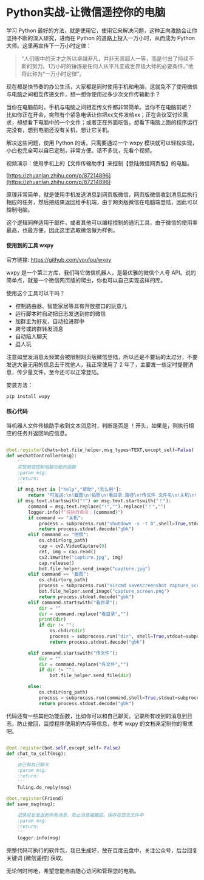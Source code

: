 # Python实战-让微信遥控你的电脑

学习 Python 最好的方法，就是使用它，使用它来解决问题，这种正向激励会让你坚持不断的深入研究，进而在 Python 的道路上投入一万小时，从而成为 Python 大师。这里再宣传下一万小时定律：

>“人们眼中的天才之所以卓越非凡，并非天资超人一等，而是付出了持续不断的努力。1万小时的锤炼是任何人从平凡变成世界级大师的必要条件。”他将此称为“一万小时定律”。

现在都是快节奏的办公生活，大家都是同时使用手机和电脑，这就免不了使用微信与电脑之间相互传递文件，想一想你使用过多少次文件传输助手？

当你在电脑前时，手机与电脑之间相互传文件都非常简单。当你不在电脑前呢？ 比如你正在开会，突然有个紧急电话让你把xx文件发给xx；正在会议室讨论需求，却想看下电脑中的一个文件；或者正在外面吃饭，想看下电脑上跑的程序运行完没有，想到电脑还没有关机，想让它关机。

解决这些问题，使用 Python 的话，只需要通过一个 wxpy 模块就可以轻松实现，小白也完全可以自已定制，非常方便。话不多说，先看个视频。

视频演示：使用手机上的【文件传输助手】来控制【登陆微信网页版】的电脑。

[https://zhuanlan.zhihu.com/p/87214896](https://zhuanlan.zhihu.com/p/87214896)

原理非常简单，就是使用手机发送消息到网页版微信，网页版微信收到消息后执行相应的任务，然后把结果返回给手机端，由于网页版微信在电脑端登陆，因此可以控制电脑。

这个逻辑同样适用于邮件，或者其他可以编程控制的通讯工具，由于微信的使用率最高，也最方便，因此这里选取微信做为样例。


#### 使用到的工具 wxpy

官方链接: https://github.com/youfou/wxpy

wxpy 是一个第三方库，我们叫它微信机器人，是最优雅的微信个人号 API。说的简单点，就是一个微信网页版的爬虫，你也可以自己实现这样的库。

使用这个工具可以干吗？

- 控制路由器、智能家居等具有开放接口的玩意儿
- 运行脚本时自动把日志发送到你的微信
- 加群主为好友，自动拉进群中
- 跨号或跨群转发消息
- 自动陪人聊天
- 逗人玩

注意如里发消息太频繁会被限制网页版微信登陆，所以还是不要玩的太过分，不要发送大量无用的信息去干扰他人，我正常使用了 2 年了，主要发一些定时提醒消息，传少量文件，至今还可以正常登陆。

安装方法：

```python
pip install wxpy
```

#### 核心代码

当机器人文件传输助手收到文本消息时，判断是否是 ！开头，如果是，则执行相应的任务并返回响应信息。

```python

@bot.register(chats=bot.file_helper,msg_types=TEXT,except_self=False)
def wechatController(msg):
    '''
    实现微信控制电脑功能的函数
    :param msg:
    :return:
    '''
    if msg.text in ["help","帮助","怎么用"]:
        return "可发送:\n!截图\n!拍照\n!看目录 路径\n!传文件 文件名\n!关机\n!cmd命令"
    if msg.text.startswith("!") or msg.text.startswith("！"):
        command = msg.text.replace("!","").replace("！","")
        logger.info(f"将执行命令：{command}")
        if command == "关机":
            process = subprocess.run("shutdown -s -t 0",shell=True,stdout=subprocess.PIPE)
            return process.stdout.decode("gbk")
        elif command == "拍照":
            os.chdir(org_path)
            cap = cv2.VideoCapture(0)
            ret, img = cap.read()
            cv2.imwrite("capture.jpg", img)
            cap.release()
            bot.file_helper.send_image("capture.jpg")
        elif command == "截图":
            os.chdir(org_path)
            process = subprocess.run("nircmd savescreenshot capture_screen.png",shell=True,stdout=subprocess.PIPE)
            bot.file_helper.send_image("capture_screen.png")
            return process.stdout.decode("gbk")
        elif command.startswith("看目录"):
            dir = ""
            dir = command.replace("看目录","")
            print(dir)
            if dir != "":
                os.chdir(dir)
                process = subprocess.run("dir", shell=True,stdout=subprocess.PIPE)
                return process.stdout.decode("gbk")

        elif command.startswith("传文件"):
            dir = ""
            dir = command.replace("传文件","")
            if dir != "":
                bot.file_helper.send_file(dir)

        else:
            os.chdir(org_path)
            process = subprocess.run(command,shell=True,stdout=subprocess.PIPE)
            return process.stdout.decode("gbk")

```

代码还有一些其他功能函数，比如你可以和自己聊天，记录所有收到的消息到日志，防止撤回，监控程序使用的内存等信息，参考 wxpy 的文档来定制你的需求吧。

```python

@bot.register(bot.self,except_self= False)
def chat_to_self(msg):
    '''
    自己和自己聊天
    :param msg:
    :return:
    '''
    Tuling.do_reply(msg)

@bot.register(Friend)
def save_msg(msg):
    '''
    记录好友发送的所有消息，防止消息被撤回，保存在日志文件中
    :param msg:
    :return:
    '''
    logger.info(msg)

```

完整代码可执行的软件包，我已生成好，放在百度云盘中，关注公众号，后台回复 关键词 [微信遥控] 获取。


无论何时何地，希望您能自由随心访问和管理您的电脑。

